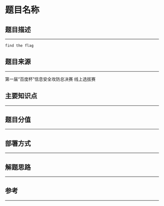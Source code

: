 # 题目名称

## 题目描述
---
```
find the flag
```

## 题目来源
---
第一届“百度杯”信息安全攻防总决赛 线上选拔赛

## 主要知识点
---


## 题目分值
---


## 部署方式
---


## 解题思路
---


## 参考
---
